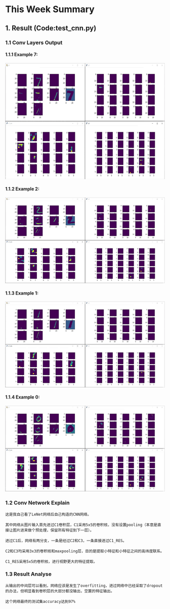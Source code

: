 # This Week Summary

## 1. Result (Code:test_cnn.py)

### 1.1 Conv Layers Output

#### 1.1.1 Example 7:

![avatar](./image/1.png)

#### 1.1.2 Example 2:

![avatar](./image/2.png)

#### 1.1.3 Example 1:

![avatar](./image/3.png)

#### 1.1.4 Example 0:

![avatar](./image/4.png)

### 1.2 Conv Network Explain

    这是我自己看了LeNet网络后自己构造的CNN网络。
    
    其中网络从图片输入首先进过C1卷积层，C1采用5x5的卷积核，没有设置pooling（本意是直接让图片进来做个预处理，保留所有特征到下一层）。  
    
    进过C1后，网络有两分支，一条是经过C2和C3，一条直接进过C1_RES。  
    
    C2和C3均采用3x3的卷积核和maxpooling层，目的是提取小特征和小特征之间的高纬度联系。  
    
    C1_RES采用5x5的卷积核，进行视野更大的特征提取。  
    
### 1.3 Result Analyse
    
    从输出的中间层可以看到，网络应该是发生了overfitting，进过网络中已经采取了dropout的办法，但明显看到卷积层的大部分都没输出，空置的特征输出。  
        
    这个网络最终的测试集accuracy达到97%  
    